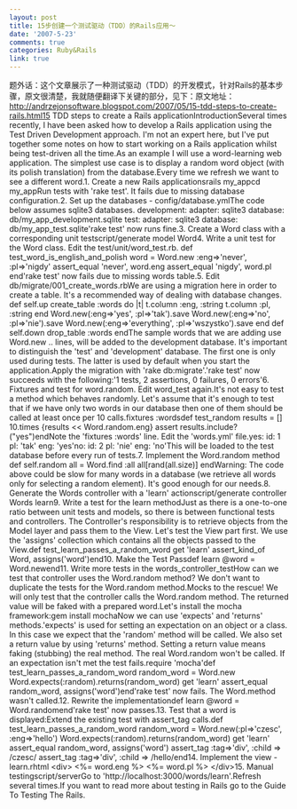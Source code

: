 ```yaml
---
layout: post
title: 15步创建一个测试驱动（TDD）的Rails应用～
date: '2007-5-23'
comments: true
categories: Ruby&Rails
link: true
---
```

题外话：这个文章展示了一种测试驱动（TDD）的开发模式，针对Rails的基本步骤，原文很清楚，我就随便翻译下关键的部分，见下：原文地址：http://andrzejonsoftware.blogspot.com/2007/05/15-tdd-steps-to-create-rails.html15 TDD steps to create a Rails applicationIntroductionSeveral times recently, I have been asked how to develop a Rails application using the Test Driven Development approach. I'm not an expert here, but I've put together some notes on how to start working on a Rails application whilst being test-driven all the time.As an example I will use a word-learning web application. The simplest use case is to display a random word object (with its polish translation) from the database.Every time we refresh we want to see a different word.1. Create a new Rails applicationsrails my_appcd my_appRun tests with 'rake test'. It fails due to missing database configuration.2. Set up the databases - config/database.ymlThe code below assumes sqlite3 databases. development:   adapter: sqlite3   database: db/my_app_development.sqlite test:   adapter: sqlite3   database: db/my_app_test.sqlite'rake test' now runs fine.3. Create a Word class with a corresponding unit testscript/generate model Word4. Write a unit test for the Word class. Edit the test/unit/word_test.rb. def test_word_is_english_and_polish   word = Word.new :eng=&gt;'never', :pl=&gt;'nigdy'   assert_equal 'never', word.eng   assert_equal 'nigdy', word.pl end'rake test' now fails due to missing words table.5. Edit db/migrate/001_create_words.rbWe are using a migration here in order to create a table. It's a recommended way of dealing with database changes.  def self.up    create_table :words do |t|      t.column :eng, :string      t.column :pl, :string    end        Word.new(:eng=&gt;'yes', :pl=&gt;'tak').save    Word.new(:eng=&gt;'no', :pl=&gt;'nie').save    Word.new(:eng=&gt;'everything', :pl=&gt;'wszystko').save  end  def self.down    drop_table :words  endThe sample words that we are adding use Word.new .. lines, will be added to the development database. It's important to distinguish the 'test' and 'development' database. The first one is only used during tests. The latter is used by default when you start the application.Apply the migration with 'rake db:migrate'.'rake test' now succeeds with the following:'1 tests, 2 assertions, 0 failures, 0 errors'6. Fixtures and test for word.random. Edit word_test again.It's not easy to test a method which behaves randomly. Let's assume that it's enough to test that if we have only two words in our database then one of them should be called at least once per 10 calls.fixtures :wordsdef test_random results = [] 10.times {results &lt;&lt; Word.random.eng} assert results.include?(&quot;yes&quot;)endNote the 'fixtures :words' line. Edit the 'words.yml' file.yes: id: 1 pl: 'tak' eng: 'yes'no: id: 2 pl: 'nie' eng: 'no'This will be loaded to the test database before every run of tests.7. Implement the Word.random method  def self.random    all = Word.find :all    all[rand(all.size)]  endWarning: The code above could be slow for many words in a database (we retrieve all words only for selecting a random element). It's good enough for our needs.8. Generate the Words controller with a 'learn' actionscript/generate controller Words learn9. Write a test for the learn methodJust as there is a one-to-one ratio between unit tests and models, so there is between functional tests and controllers. The Controller's responsibility is to retrieve objects from the Model layer and pass them to the View. Let's test the View part first. We use the 'assigns' collection which contains all the objects passed to the View.def test_learn_passes_a_random_word  get 'learn'  assert_kind_of Word, assigns('word')end10. Make the Test Passdef learn  @word = Word.newend11. Write more tests in the words_controller_testHow can we test that controller uses the Word.random method? We don't want to duplicate the tests for the Word.random method.Mocks to the rescue! We will only test that the controller calls the Word.random method. The returned value will be faked with a prepared word.Let's install the mocha framework:gem install mochaNow we can use 'expects' and 'returns' methods.'expects' is used for setting an expectation on an object or a class. In this case we expect that the 'random' method will be called. We also set a return value by using 'returns' method. Setting a return value means faking (stubbing) the real method. The real Word.random won't be called. If an expectation isn't met the test fails.require 'mocha'def test_learn_passes_a_random_word  random_word = Word.new  Word.expects(:random).returns(random_word)  get 'learn'  assert_equal random_word, assigns('word')end'rake test' now fails. The Word.method wasn't called.12. Rewrite the implementationdef learn  @word = Word.randomend'rake test' now passes.13. Test that a word is displayed:Extend the existing test with assert_tag calls.def test_learn_passes_a_random_word  random_word = Word.new(:pl=&gt;'czesc', :eng=&gt;'hello')  Word.expects(:random).returns(random_word)  get 'learn'  assert_equal random_word, assigns('word')  assert_tag :tag=&gt;'div', :child =&gt; /czesc/  assert_tag :tag=&gt;'div', :child =&gt; /hello/end14. Implement the view - learn.rhtml  &lt;div&gt;    &lt;%= word.eng %&gt;    &lt;%= word.pl %&gt;  &lt;/div&gt;15. Manual testingscript/serverGo to 'http://localhost:3000/words/learn'.Refresh several times.If you want to read more about testing in Rails go to the Guide To Testing The Rails.
